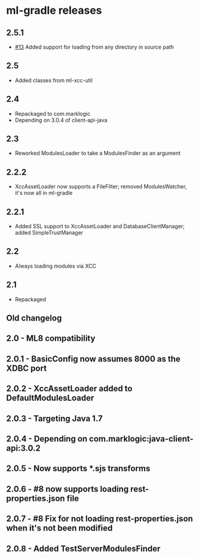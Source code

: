 # ml-gradle releases

## 2.5.1

* [#13](https://github.com/rjrudin/ml-javaclient-util/issues/13) Added support for loading from any directory in source path 

## 2.5

* Added classes from ml-xcc-util

## 2.4

* Repackaged to com.marklogic
* Depending on 3.0.4 of client-api-java 

## 2.3

* Reworked ModulesLoader to take a ModulesFinder as an argument

## 2.2.2

* XccAssetLoader now supports a FileFilter; removed ModulesWatcher, it's now all in ml-gradle

## 2.2.1

* Added SSL support to XccAssetLoader and DatabaseClientManager; added SimpleTrustManager

## 2.2

* Always loading modules via XCC

## 2.1

* Repackaged

## Old changelog

## 2.0   - ML8 compatibility

## 2.0.1 - BasicConfig now assumes 8000 as the XDBC port

## 2.0.2 - XccAssetLoader added to DefaultModulesLoader

## 2.0.3 - Targeting Java 1.7

## 2.0.4 - Depending on com.marklogic:java-client-api:3.0.2

## 2.0.5 - Now supports *.sjs transforms

## 2.0.6 - #8 now supports loading rest-properties.json file

## 2.0.7 - #8 Fix for not loading rest-properties.json when it's not been modified

## 2.0.8 - Added TestServerModulesFinder
